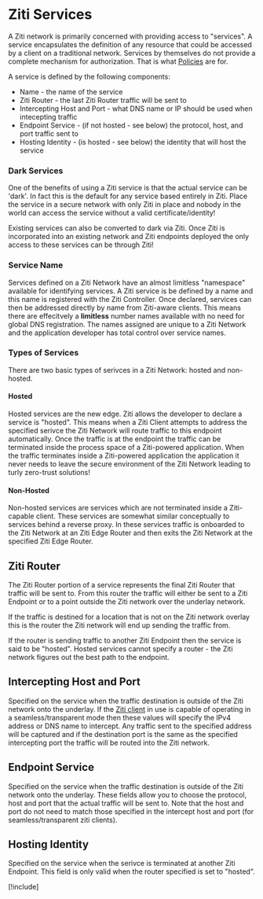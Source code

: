 # Ziti Services

A Ziti network is primarily concerned with providing access to "services". A service encapsulates the definition of any
resource that could be accessed by a client on a traditional network. Services by themselves do not provide a complete
mechanism for authorization. That is what [Policies](../policies/overview.md) are for.

A service is defined by the following components:

* Name - the name of the service
* Ziti Router - the last Ziti Router traffic will be sent to
* Intercepting Host and Port - what DNS name or IP should be used when intecepting traffic
* Endpoint Service - (if not hosted - see below) the protocol, host, and port traffic sent to
* Hosting Identity - (is hosted - see below) the identity that will host the service

### Dark Services

One of the benefits of using a Ziti service is that the actual service can be 'dark'. In fact this is the default for
any service based entirely in Ziti. Place the service in a secure network with only Ziti in place and nobody in the
world can access the service without a valid certificate/identity!

Existing services can also be converted to dark via Ziti. Once Ziti is incorporated into an existing network and
Ziti endpoints deployed the only access to these services can be through Ziti!

### Service Name

Services defined on a Ziti Network have an almost limitless "namespace" available for identifying services. A Ziti
service is be defined by a name and this name is registered with the Ziti Controller. Once declared, services can then be
addressed directly by name from Ziti-aware clients. This means there are effecitvely a **limitless** number names
available with no need for global DNS registration. The names assigned are unique to a Ziti Network and the application
developer has total control over service names.

### Types of Services

There are two basic types of serivces in a Ziti Network: hosted and non-hosted.

#### Hosted

Hosted services are the new edge. Ziti allows the developer to declare a service is "hosted". This means when a Ziti
Client attempts to address the specified serivce the Ziti Network will route traffic to this endpoint automatically.
Once the traffic is at the endpoint the traffic can be terminated inside the process space of a Ziti-powered
application. When the traffic terminates inside a Ziti-powered application the application it never needs to leave the
secure environment of the Ziti Network leading to turly zero-trust solutions!

#### Non-Hosted

Non-hosted services are services which are not terminated inside a Ziti-capable client. These services are somewhat
similar conceptually to services behind a reverse proxy. In these services traffic is onboarded to the Ziti Network at
an Ziti Edge Router and then exits the Ziti Network at the specified Ziti Edge Router.

## Ziti Router

The Ziti Router portion of a service represents the final Ziti Router that traffic will be sent to. From this router the
traffic will either be sent to a Ziti Endpoint or to a point outside the Ziti network over the underlay network.

If the traffic is destined for a location that is not on the Ziti network overlay this is the router the Ziti network
will end up sending the traffic from.

If the router is sending traffic to another Ziti Endpoint then the service is said to be "hosted".  Hosted services
cannot specify a router - the Ziti network figures out the best path to the endpoint.

## Intercepting Host and Port

Specified on the service when the traffic destination is outside of the Ziti network onto the underlay. If the [Ziti
client](../clients/overview.md) in use is capable of operating in a seamless/transparent mode then these values will
specify the IPv4 address or DNS name to intercept.  Any traffic sent to the specified address will be captured and if
the destination port is the same as the specified intercepting port the traffic will be routed into the Ziti network.

## Endpoint Service

Specified on the service when the traffic destination is outside of the Ziti network onto the underlay. These fields
allow you to choose the protocol, host and port that the actual traffic will be sent to. Note that the host and port do
not need to match those specified in the intercept host and port (for seamless/transparent ziti clients).

## Hosting Identity

Specified on the service when the serivce is terminated at another Ziti Endpoint. This field is only valid when the
router specified is set to "hosted".

[!include[](./creating.md)]